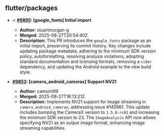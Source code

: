 ## flutter/packages

- 🔥 **[#9895](https://github.com/flutter/packages/pull/9895): [google_fonts] Initial import**
  - **Author:** stuartmorgan-g
  - **Merged:** 2025-08-27T20:54:40Z
  - **Description:** This PR introduces the `google_fonts` package as an initial import, preserving its commit history. Key changes include updating package metadata, adhering to the minimum SDK version policy, autoformatting, resolving analysis violations, adopting standard documentation and licensing formats, removing a `cider` dependency, and updating the Android example to the new build style.

- **[#9853](https://github.com/flutter/packages/pull/9853): [camera_android_camerax] Support NV21**
  - **Author:** camsim99
  - **Merged:** 2025-08-27T18:13:21Z
  - **Description:** Implements NV21 support for image streaming in `camera_android_camerax`, addressing issue #145961. This update includes bumping the CameraX version to `1.5.0-rc01` and increasing the minimum SDK version to 23. The `ImageAnalysis` API now allows specifying NV21 as an output image format, enhancing image streaming capabilities.
